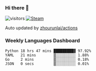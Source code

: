 ### Hi there 👋

![visitors](https://visitor-badge.glitch.me/badge?page_id=zhourunlai)
[![Steam](https://img.shields.io/badge/dynamic/json?label=Steam&query=%24.data.totalSubs&url=https%3A%2F%2Fapi.spencerwoo.com%2Fsubstats%2F%3Fsource%3DsteamGames%26queryKey%3D76561198285156854&suffix=%20Games&logo=steam&labelColor=134375&color=0b1a37&longCache=true)](http://steamcommunity.com/profiles/76561198285156854)

Auto updated by <a href="https://github.com/zhourunlai/zhourunlai/actions" target="_blank">zhourunlai/actions</a>

### Weekly Languages Dashboard

<!--PART:wakatime-->
```text
Python 18 hrs 47 mins █████████▓ 97.92%
YAML   21 mins        ▒░░░░░░░░░ 1.88%
Go     2 mins         ▒░░░░░░░░░ 0.18%
JSON   0 secs         ▒░░░░░░░░░ 0.01%
```
<!--PART:wakatime-->
